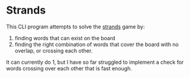 # Strands

This CLI program attempts to solve the [strands](https://www.nytimes.com/games/strands) game by:
1. finding words that can exist on the board
1. finding the right combination of words that cover the board with no overlap, or crossing each other.

It can currently do 1, but I have so far struggled to implement a check for words crossing over each other that is fast enough.
